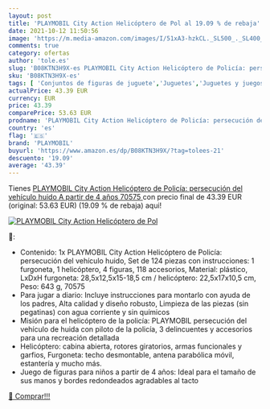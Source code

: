 ```yaml
---
layout: post
title: 'PLAYMOBIL City Action Helicóptero de Pol al 19.09 % de rebaja'
date: 2021-10-12 11:50:56
image: 'https://m.media-amazon.com/images/I/51xA3-hzkCL._SL500_._SL400_.jpg'
comments: true
category: ofertas
author: 'tole.es'
slug: 'B08KTN3H9X-es PLAYMOBIL City Action Helicóptero de Policía: persecución...'
sku: 'B08KTN3H9X-es'
tags: [ 'Conjuntos de figuras de juguete','Juguetes','Juguetes y juegos','Muñecos y figuras','playmobil', ]
actualPrice: 43.39 EUR
currency: EUR
price: 43.39
comparePrice: 53.63 EUR
prodname: 'PLAYMOBIL City Action Helicóptero de Policía: persecución del vehículo huido  A partir de 4 años  70575 '
country: 'es'
flag: '🇪🇸'
brand: 'PLAYMOBIL'
buyurl: 'https://www.amazon.es/dp/B08KTN3H9X/?tag=tolees-21'
descuento: '19.09'
average: '43.39'
---
```


Tienes [PLAYMOBIL City Action Helicóptero de Policía: persecución del vehículo huido  A partir de 4 años  70575 ](https://www.amazon.es/dp/B08KTN3H9X/?tag=tolees-21) con precio final de  43.39 EUR (original: 53.63 EUR) (19.09 %  de rebaja) aqui!

[![PLAYMOBIL City Action Helicóptero de Pol](https://m.media-amazon.com/images/I/51xA3-hzkCL._SL500_._SL400_.jpg)](https://www.amazon.es/dp/B08KTN3H9X/?tag=tolees-21)

🔎:

- Contenido: 1x PLAYMOBIL City Action Helicóptero de Policía: persecución del vehículo huido, Set de 124 piezas con instrucciones: 1 furgoneta, 1 helicóptero, 4 figuras, 118 accesorios, Material: plástico, LxDxH furgoneta: 28,5x12,5x15-18,5 cm / helicóptero: 22,5x17x10,5 cm, Peso: 643 g, 70575
- Para jugar a diario: Incluye instrucciones para montarlo con ayuda de los padres, Alta calidad y diseño robusto, Limpieza de las piezas (sin pegatinas) con agua corriente y sin químicos
- Misión para el helicóptero de la policía: PLAYMOBIL persecución del vehículo de huida con piloto de la policía, 3 delincuentes y accesorios para una recreación detallada
- Helicóptero: cabina abierta, rotores giratorios, armas funcionales y garfios, Furgoneta: techo desmontable, antena parabólica móvil, estantería y mucho más.
- Juego de figuras para niños a partir de 4 años: Ideal para el tamaño de sus manos y bordes redondeados agradables al tacto

[🛒 Comprar!!!](https://www.amazon.es/dp/B08KTN3H9X/?tag=tolees-21)
